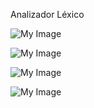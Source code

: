 Analizador Léxico

![My Image](/Etapas%20del%20proyecto/images/L%C3%A9xico%201.png)

![My Image](/Etapas%20del%20proyecto/images/L%C3%A9xico%202.png)

![My Image](/Etapas%20del%20proyecto/images/L%C3%A9xico%203.png)

![My Image](/Etapas%20del%20proyecto/images/L%C3%A9xico%204.png)